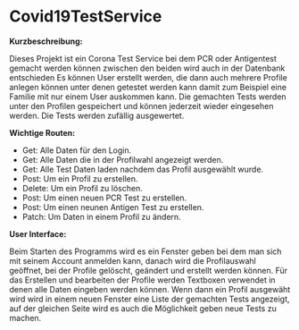 # Covid19TestService

**Kurzbeschreibung:**

Dieses Projekt ist ein Corona Test Service bei dem PCR oder Antigentest gemacht werden können zwischen den beiden wird auch in der Datenbank entschieden Es können User erstellt werden, die dann auch mehrere Profile anlegen können unter denen getestet werden kann damit zum Beispiel eine Familie mit nur einem User auskommen kann. Die gemachten Tests werden unter den Profilen gespeichert und können jederzeit wieder eingesehen werden. Die Tests werden zufällig ausgewertet.

**Wichtige Routen:**

- Get: Alle Daten für den Login.
- Get: Alle Daten die in der Profilwahl angezeigt werden.
- Get: Alle Test Daten laden nachdem das Profil ausgewählt wurde.
- Post: Um ein Profil zu erstellen.
- Delete: Um ein Profil zu löschen.
- Post: Um einen neuen PCR Test zu erstellen.
- Post: Um einen neunen Antigen Test zu erstellen.
- Patch: Um Daten in einem Profil zu ändern.

**User Interface:**

Beim Starten des Programms wird es ein Fenster geben bei dem man sich mit seinem Account anmelden kann, danach wird die Profilauswahl geöffnet, bei der Profile gelöscht, geändert und erstellt werden können. Für das Erstellen und bearbeiten der Profile werden Textboxen verwendet in denen alle Daten eingeben werden können. Wenn dann ein Profil ausgewäht wird wird in einem neuen Fenster eine Liste der gemachten Tests angezeigt, auf der gleichen Seite wird es auch die Möglichkeit geben neue Tests zu machen.
